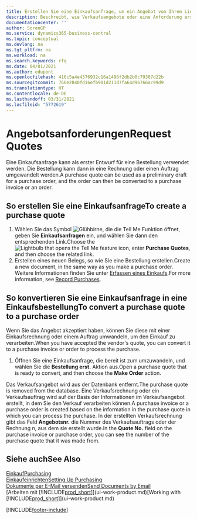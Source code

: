 ```yaml
---
title: Erstellen Sie eine Einkaufsanfrage, um ein Angebot von Ihrem Lieferanten anzufordern | Microsoft Docs
description: Beschreibt, wie Verkaufsangebote oder eine Anforderung erstellt wird, um Ihr Angebot zu erfassen, um unter bestimmten Bedingungen einem Debitoren zu verkaufen.
documentationcenter: ''
author: SorenGP
ms.service: dynamics365-business-central
ms.topic: conceptual
ms.devlang: na
ms.tgt_pltfrm: na
ms.workload: na
ms.search.keywords: rfq
ms.date: 04/01/2021
ms.author: edupont
ms.openlocfilehash: 416c5a4e4376932c16a1496f2db2b0c79307d22b
ms.sourcegitcommit: 766e2840fd16efb901d211d7fa64d96766ac99d9
ms.translationtype: HT
ms.contentlocale: de-DE
ms.lasthandoff: 03/31/2021
ms.locfileid: "5772619"
---
```

# <a name="request-quotes"></a><span data-ttu-id="849e1-103">Angebotsanforderungen</span><span class="sxs-lookup"><span data-stu-id="849e1-103">Request Quotes</span></span>
<span data-ttu-id="849e1-104">Eine Einkaufsanfrage kann als erster Entwurf für eine Bestellung verwendet werden. Die Bestellung kann dann in eine Rechnung oder einen Auftrag umgewandelt werden.</span><span class="sxs-lookup"><span data-stu-id="849e1-104">A purchase quote can be used as a preliminary draft for a purchase order, and the order can then be converted to a purchase invoice or an order.</span></span>


## <a name="to-create-a-purchase-quote"></a><span data-ttu-id="849e1-105">So erstellen Sie eine Einkaufsanfrage</span><span class="sxs-lookup"><span data-stu-id="849e1-105">To create a purchase quote</span></span>
1. <span data-ttu-id="849e1-106">Wählen Sie das Symbol ![Glühbirne, die die Tell Me Funktion öffnet](media/ui-search/search_small.png "Was möchten Sie tun?"), geben Sie **Einkaufsanfragen** ein, und wählen Sie dann den entsprechenden Link.</span><span class="sxs-lookup"><span data-stu-id="849e1-106">Choose the ![Lightbulb that opens the Tell Me feature](media/ui-search/search_small.png "Tell me what you want to do") icon, enter **Purchase Quotes**, and then choose the related link.</span></span>
2. <span data-ttu-id="849e1-107">Erstellen eines neuen Belegs, so wie Sie eine Bestellung erstellen.</span><span class="sxs-lookup"><span data-stu-id="849e1-107">Create a new document, in the same way as you make a purchase order.</span></span> <span data-ttu-id="849e1-108">Weitere Informationen finden Sie unter [Erfassen eines Einkaufs](purchasing-how-record-purchases.md).</span><span class="sxs-lookup"><span data-stu-id="849e1-108">For more information, see [Record Purchases](purchasing-how-record-purchases.md).</span></span>

## <a name="to-convert-a-purchase-quote-to-a-purchase-order"></a><span data-ttu-id="849e1-109">So konvertieren Sie eine Einkaufsanfrage in eine Einkaufsbestellung</span><span class="sxs-lookup"><span data-stu-id="849e1-109">To convert a purchase quote to a purchase order</span></span>
<span data-ttu-id="849e1-110">Wenn Sie das Angebot akzeptiert haben, können Sie diese mit einer Einkaufsrechnung oder einem Auftrag umwandeln, um den Einkauf zu verarbeiten.</span><span class="sxs-lookup"><span data-stu-id="849e1-110">When you have accepted the vendor's quote, you can convert it to a purchase invoice or order to process the purchase.</span></span>

1. <span data-ttu-id="849e1-111">Öffnen Sie eine Einkaufsanfrage, die bereit ist zum umzuwandeln, und wählen Sie die **Bestellung erst.** Aktion aus.</span><span class="sxs-lookup"><span data-stu-id="849e1-111">Open a purchase quote that is ready to convert, and then choose the **Make Order** action.</span></span>

<span data-ttu-id="849e1-112">Das Verkaufsangebot wird aus der Datenbank entfernt.</span><span class="sxs-lookup"><span data-stu-id="849e1-112">The purchase quote is removed from the database.</span></span> <span data-ttu-id="849e1-113">Eine Verkaufsrechnung oder ein Verkaufsauftrag wird auf der Basis der Informationen im Verkaufsangebot erstellt, in dem Sie den Verkauf verarbeiten können.</span><span class="sxs-lookup"><span data-stu-id="849e1-113">A purchase invoice or a purchase order is created based on the information in the purchase quote in which you can process the purchase.</span></span> <span data-ttu-id="849e1-114">In der erstellten Verkaufsrechnung gibt das Feld **Angebotsnr.** die Nummer des Verkaufsauftrags oder der Rechnung  n, aus dem sie erstellt wurde.</span><span class="sxs-lookup"><span data-stu-id="849e1-114">In the **Quote No.** field on the purchase invoice or purchase order, you can see the number of the purchase quote that it was made from.</span></span>

## <a name="see-also"></a><span data-ttu-id="849e1-115">Siehe auch</span><span class="sxs-lookup"><span data-stu-id="849e1-115">See Also</span></span>
[<span data-ttu-id="849e1-116">Einkauf</span><span class="sxs-lookup"><span data-stu-id="849e1-116">Purchasing</span></span>](purchasing-manage-purchasing.md)  
[<span data-ttu-id="849e1-117">Einkaufeinrichten</span><span class="sxs-lookup"><span data-stu-id="849e1-117">Setting Up Purchasing</span></span>](purchasing-setup-purchasing.md)  
[<span data-ttu-id="849e1-118">Dokumente per E-Mail versenden</span><span class="sxs-lookup"><span data-stu-id="849e1-118">Send Documents by Email</span></span>](ui-how-send-documents-email.md)  
<span data-ttu-id="849e1-119">[Arbeiten mit [!INCLUDE[prod_short](includes/prod_short.md)]](ui-work-product.md)</span><span class="sxs-lookup"><span data-stu-id="849e1-119">[Working with [!INCLUDE[prod_short](includes/prod_short.md)]](ui-work-product.md)</span></span>


[!INCLUDE[footer-include](includes/footer-banner.md)]